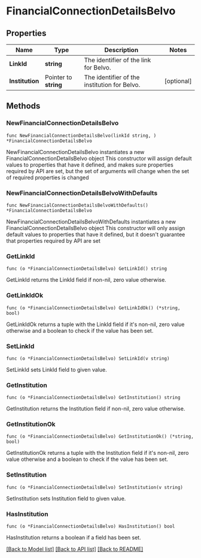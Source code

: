 # FinancialConnectionDetailsBelvo

## Properties

Name | Type | Description | Notes
------------ | ------------- | ------------- | -------------
**LinkId** | **string** | The identifier of the link for Belvo. | 
**Institution** | Pointer to **string** | The identifier of the institution for Belvo. | [optional] 

## Methods

### NewFinancialConnectionDetailsBelvo

`func NewFinancialConnectionDetailsBelvo(linkId string, ) *FinancialConnectionDetailsBelvo`

NewFinancialConnectionDetailsBelvo instantiates a new FinancialConnectionDetailsBelvo object
This constructor will assign default values to properties that have it defined,
and makes sure properties required by API are set, but the set of arguments
will change when the set of required properties is changed

### NewFinancialConnectionDetailsBelvoWithDefaults

`func NewFinancialConnectionDetailsBelvoWithDefaults() *FinancialConnectionDetailsBelvo`

NewFinancialConnectionDetailsBelvoWithDefaults instantiates a new FinancialConnectionDetailsBelvo object
This constructor will only assign default values to properties that have it defined,
but it doesn't guarantee that properties required by API are set

### GetLinkId

`func (o *FinancialConnectionDetailsBelvo) GetLinkId() string`

GetLinkId returns the LinkId field if non-nil, zero value otherwise.

### GetLinkIdOk

`func (o *FinancialConnectionDetailsBelvo) GetLinkIdOk() (*string, bool)`

GetLinkIdOk returns a tuple with the LinkId field if it's non-nil, zero value otherwise
and a boolean to check if the value has been set.

### SetLinkId

`func (o *FinancialConnectionDetailsBelvo) SetLinkId(v string)`

SetLinkId sets LinkId field to given value.


### GetInstitution

`func (o *FinancialConnectionDetailsBelvo) GetInstitution() string`

GetInstitution returns the Institution field if non-nil, zero value otherwise.

### GetInstitutionOk

`func (o *FinancialConnectionDetailsBelvo) GetInstitutionOk() (*string, bool)`

GetInstitutionOk returns a tuple with the Institution field if it's non-nil, zero value otherwise
and a boolean to check if the value has been set.

### SetInstitution

`func (o *FinancialConnectionDetailsBelvo) SetInstitution(v string)`

SetInstitution sets Institution field to given value.

### HasInstitution

`func (o *FinancialConnectionDetailsBelvo) HasInstitution() bool`

HasInstitution returns a boolean if a field has been set.


[[Back to Model list]](../README.md#documentation-for-models) [[Back to API list]](../README.md#documentation-for-api-endpoints) [[Back to README]](../README.md)


